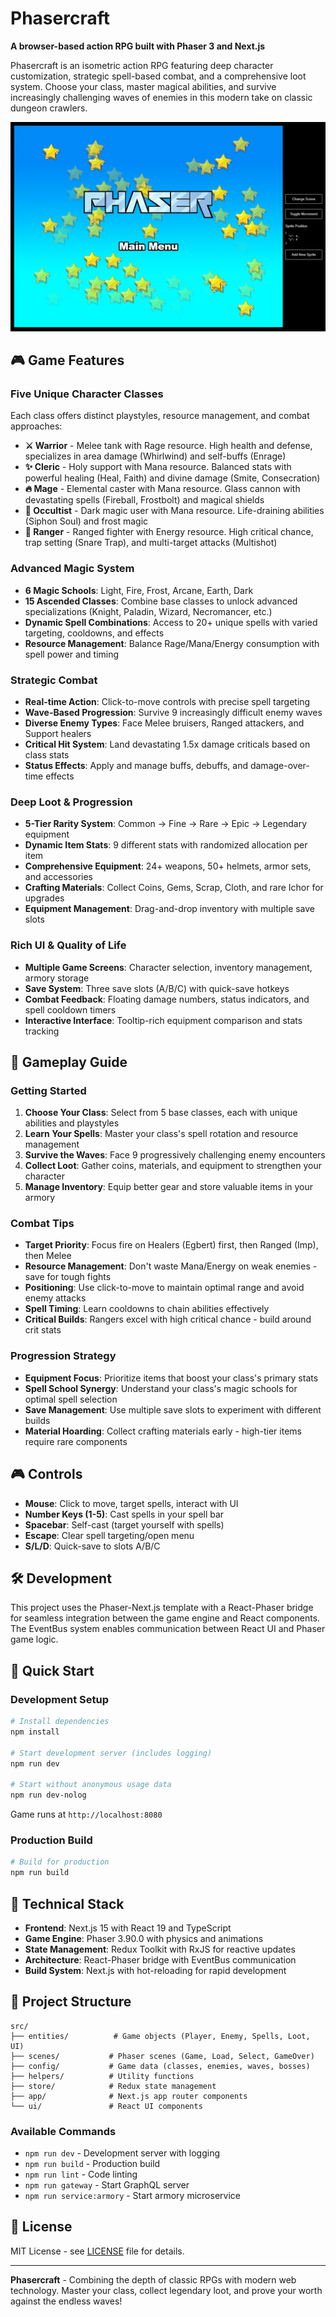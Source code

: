 # Phasercraft

**A browser-based action RPG built with Phaser 3 and Next.js**

Phasercraft is an isometric action RPG featuring deep character customization, strategic spell-based combat, and a comprehensive loot system. Choose your class, master magical abilities, and survive increasingly challenging waves of enemies in this modern take on classic dungeon crawlers.

![Game Screenshot](screenshot.png)

## 🎮 Game Features

### Five Unique Character Classes
Each class offers distinct playstyles, resource management, and combat approaches:

- **⚔️ Warrior** - Melee tank with Rage resource. High health and defense, specializes in area damage (Whirlwind) and self-buffs (Enrage)
- **✨ Cleric** - Holy support with Mana resource. Balanced stats with powerful healing (Heal, Faith) and divine damage (Smite, Consecration)  
- **🔥 Mage** - Elemental caster with Mana resource. Glass cannon with devastating spells (Fireball, Frostbolt) and magical shields
- **🌙 Occultist** - Dark magic user with Mana resource. Life-draining abilities (Siphon Soul) and frost magic
- **🏹 Ranger** - Ranged fighter with Energy resource. High critical chance, trap setting (Snare Trap), and multi-target attacks (Multishot)

### Advanced Magic System
- **6 Magic Schools**: Light, Fire, Frost, Arcane, Earth, Dark
- **15 Ascended Classes**: Combine base classes to unlock advanced specializations (Knight, Paladin, Wizard, Necromancer, etc.)
- **Dynamic Spell Combinations**: Access to 20+ unique spells with varied targeting, cooldowns, and effects
- **Resource Management**: Balance Rage/Mana/Energy consumption with spell power and timing

### Strategic Combat
- **Real-time Action**: Click-to-move controls with precise spell targeting
- **Wave-Based Progression**: Survive 9 increasingly difficult enemy waves
- **Diverse Enemy Types**: Face Melee bruisers, Ranged attackers, and Support healers
- **Critical Hit System**: Land devastating 1.5x damage criticals based on class stats
- **Status Effects**: Apply and manage buffs, debuffs, and damage-over-time effects

### Deep Loot & Progression
- **5-Tier Rarity System**: Common → Fine → Rare → Epic → Legendary equipment
- **Dynamic Item Stats**: 9 different stats with randomized allocation per item
- **Comprehensive Equipment**: 24+ weapons, 50+ helmets, armor sets, and accessories
- **Crafting Materials**: Collect Coins, Gems, Scrap, Cloth, and rare Ichor for upgrades
- **Equipment Management**: Drag-and-drop inventory with multiple save slots

### Rich UI & Quality of Life
- **Multiple Game Screens**: Character selection, inventory management, armory storage
- **Save System**: Three save slots (A/B/C) with quick-save hotkeys
- **Combat Feedback**: Floating damage numbers, status indicators, and spell cooldown timers
- **Interactive Interface**: Tooltip-rich equipment comparison and stats tracking

## 🎯 Gameplay Guide

### Getting Started
1. **Choose Your Class**: Select from 5 base classes, each with unique abilities and playstyles
2. **Learn Your Spells**: Master your class's spell rotation and resource management
3. **Survive the Waves**: Face 9 progressively challenging enemy encounters
4. **Collect Loot**: Gather coins, materials, and equipment to strengthen your character
5. **Manage Inventory**: Equip better gear and store valuable items in your armory

### Combat Tips
- **Target Priority**: Focus fire on Healers (Egbert) first, then Ranged (Imp), then Melee
- **Resource Management**: Don't waste Mana/Energy on weak enemies - save for tough fights
- **Positioning**: Use click-to-move to maintain optimal range and avoid enemy attacks
- **Spell Timing**: Learn cooldowns to chain abilities effectively
- **Critical Builds**: Rangers excel with high critical chance - build around crit stats

### Progression Strategy
- **Equipment Focus**: Prioritize items that boost your class's primary stats
- **Spell School Synergy**: Understand your class's magic schools for optimal spell selection
- **Save Management**: Use multiple save slots to experiment with different builds
- **Material Hoarding**: Collect crafting materials early - high-tier items require rare components

## 🎮 Controls

- **Mouse**: Click to move, target spells, interact with UI
- **Number Keys (1-5)**: Cast spells in your spell bar
- **Spacebar**: Self-cast (target yourself with spells)
- **Escape**: Clear spell targeting/open menu
- **S/L/D**: Quick-save to slots A/B/C

## 🛠️ Development

This project uses the Phaser-Next.js template with a React-Phaser bridge for seamless integration between the game engine and React components. The EventBus system enables communication between React UI and Phaser game logic.

## 🚀 Quick Start

### Development Setup
```bash
# Install dependencies
npm install

# Start development server (includes logging)
npm run dev

# Start without anonymous usage data
npm run dev-nolog
```

Game runs at `http://localhost:8080`

### Production Build
```bash
# Build for production
npm run build
```

## 🔧 Technical Stack

- **Frontend**: Next.js 15 with React 19 and TypeScript
- **Game Engine**: Phaser 3.90.0 with physics and animations
- **State Management**: Redux Toolkit with RxJS for reactive updates
- **Architecture**: React-Phaser bridge with EventBus communication
- **Build System**: Next.js with hot-reloading for rapid development

## 📁 Project Structure

```
src/
├── entities/          # Game objects (Player, Enemy, Spells, Loot, UI)
├── scenes/           # Phaser scenes (Game, Load, Select, GameOver)  
├── config/           # Game data (classes, enemies, waves, bosses)
├── helpers/          # Utility functions
├── store/            # Redux state management
├── app/              # Next.js app router components
└── ui/               # React UI components
```

### Available Commands
- `npm run dev` - Development server with logging
- `npm run build` - Production build  
- `npm run lint` - Code linting
- `npm run gateway` - Start GraphQL server
- `npm run service:armory` - Start armory microservice

## 📜 License

MIT License - see [LICENSE](LICENSE) file for details.

---

**Phasercraft** - Combining the depth of classic RPGs with modern web technology. Master your class, collect legendary loot, and prove your worth against the endless waves!